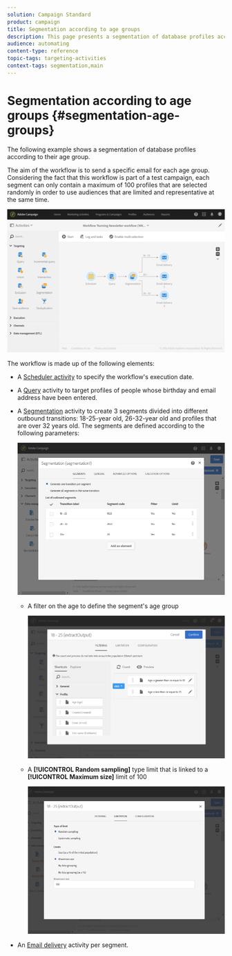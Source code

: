 ```yaml
---
solution: Campaign Standard
product: campaign
title: Segmentation according to age groups
description: This page presents a segmentation of database profiles according to their age group. The aim of the workflow is to send a specific email for each age group.
audience: automating
content-type: reference
topic-tags: targeting-activities
context-tags: segmentation,main
---
```


# Segmentation according to age groups {#segmentation-age-groups}

The following example shows a segmentation of database profiles according to their age group.

The aim of the workflow is to send a specific email for each age group. Considering the fact that this workflow is part of a test campaign, each segment can only contain a maximum of 100 profiles that are selected randomly in order to use audiences that are limited and representative at the same time.

![](assets/wkf_segment_example_4.png)

The workflow is made up of the following elements:

* A [Scheduler activity](../../automating/using/segmentation.md) to specify the workflow's execution date.
* A [Query](../../automating/using/query.md) activity to target profiles of people whose birthday and email address have been entered.
* A [Segmentation](../../automating/using/segmentation.md) activity to create 3 segments divided into different outbound transitions: 18-25-year old, 26-32-year old and profiles that are over 32 years old. The segments are defined according to the following parameters:

  ![](assets/wkf_segment_example_3.png)

    * A filter on the age to define the segment's age group

      ![](assets/wkf_segment_new_segment.png)

    * A **[!UICONTROL Random sampling]** type limit that is linked to a **[!UICONTROL Maximum size]** limit of 100

      ![](assets/wkf_segment_example_1.png)

* An [Email delivery](../../automating/using/email-delivery.md) activity per segment.
